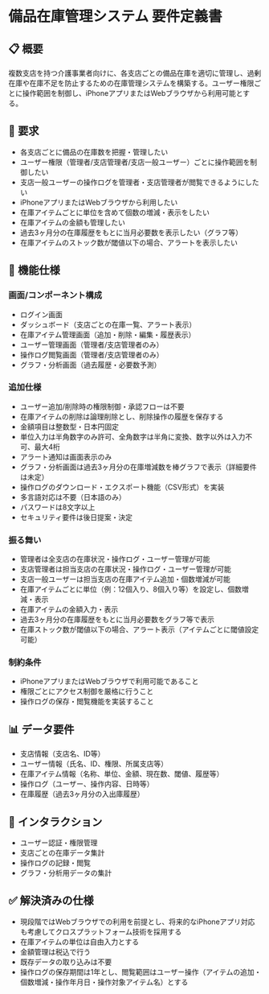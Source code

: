 # 備品在庫管理システム 要件定義書

## 📋 概要

複数支店を持つ介護事業者向けに、各支店ごとの備品在庫を適切に管理し、過剰在庫や在庫不足を防止するための在庫管理システムを構築する。ユーザー権限ごとに操作範囲を制御し、iPhoneアプリまたはWebブラウザから利用可能とする。

## 🎯 要求

- 各支店ごとに備品の在庫数を把握・管理したい
- ユーザー権限（管理者/支店管理者/支店一般ユーザー）ごとに操作範囲を制御したい
- 支店一般ユーザーの操作ログを管理者・支店管理者が閲覧できるようにしたい
- iPhoneアプリまたはWebブラウザから利用したい
- 在庫アイテムごとに単位を含めて個数の増減・表示をしたい
- 在庫アイテムの金額も管理したい
- 過去3ヶ月分の在庫履歴をもとに当月必要数を表示したい（グラフ等）
- 在庫アイテムのストック数が閾値以下の場合、アラートを表示したい

## 📝 機能仕様

### 画面/コンポーネント構成
- ログイン画面
- ダッシュボード（支店ごとの在庫一覧、アラート表示）
- 在庫アイテム管理画面（追加・削除・編集・履歴表示）
- ユーザー管理画面（管理者/支店管理者のみ）
- 操作ログ閲覧画面（管理者/支店管理者のみ）
- グラフ・分析画面（過去履歴・必要数予測）

### 追加仕様
- ユーザー追加/削除時の権限制御・承認フローは不要
- 在庫アイテムの削除は論理削除とし、削除操作の履歴を保存する
- 金額項目は整数型・日本円固定
- 単位入力は半角数字のみ許可、全角数字は半角に変換、数字以外は入力不可、最大4桁
- アラート通知は画面表示のみ
- グラフ・分析画面は過去3ヶ月分の在庫増減数を棒グラフで表示（詳細要件は未定）
- 操作ログのダウンロード・エクスポート機能（CSV形式）を実装
- 多言語対応は不要（日本語のみ）
- パスワードは8文字以上
- セキュリティ要件は後日提案・決定

### 振る舞い
- 管理者は全支店の在庫状況・操作ログ・ユーザー管理が可能
- 支店管理者は担当支店の在庫状況・操作ログ・ユーザー管理が可能
- 支店一般ユーザーは担当支店の在庫アイテム追加・個数増減が可能
- 在庫アイテムごとに単位（例：12個入り、8個入り等）を設定し、個数増減・表示
- 在庫アイテムの金額入力・表示
- 過去3ヶ月分の在庫履歴をもとに当月必要数をグラフ等で表示
- 在庫ストック数が閾値以下の場合、アラート表示（アイテムごとに閾値設定可能）

### 制約条件
- iPhoneアプリまたはWebブラウザで利用可能であること
- 権限ごとにアクセス制御を厳格に行うこと
- 操作ログの保存・閲覧機能を実装すること

## 📊 データ要件
- 支店情報（支店名、ID等）
- ユーザー情報（氏名、ID、権限、所属支店等）
- 在庫アイテム情報（名称、単位、金額、現在数、閾値、履歴等）
- 操作ログ（ユーザー、操作内容、日時等）
- 在庫履歴（過去3ヶ月分の入出庫履歴）

## 🔄 インタラクション
- ユーザー認証・権限管理
- 支店ごとの在庫データ集計
- 操作ログの記録・閲覧
- グラフ・分析用データの集計

## ✅ 解決済みの仕様
- 現段階ではWebブラウザでの利用を前提とし、将来的なiPhoneアプリ対応も考慮してクロスプラットフォーム技術を採用する
- 在庫アイテムの単位は自由入力とする
- 金額管理は税込で行う
- 既存データの取り込みは不要
- 操作ログの保存期間は1年とし、閲覧範囲はユーザー操作（アイテムの追加・個数増減・操作年月日・操作対象アイテム名）とする
